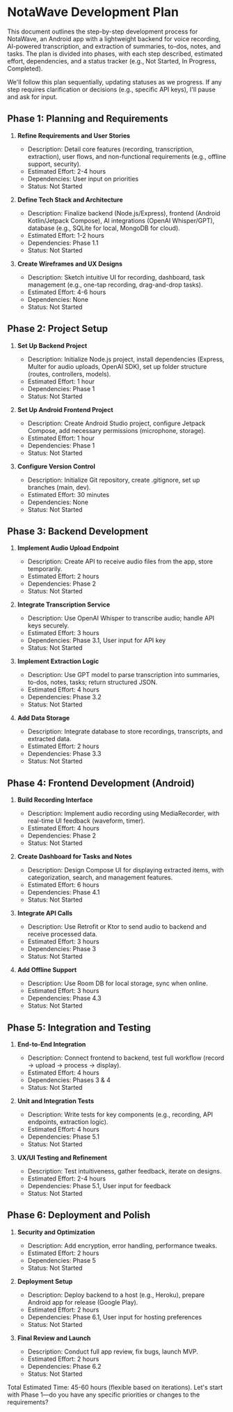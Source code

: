 # NotaWave Development Plan

This document outlines the step-by-step development process for NotaWave, an Android app with a lightweight backend for voice recording, AI-powered transcription, and extraction of summaries, to-dos, notes, and tasks. The plan is divided into phases, with each step described, estimated effort, dependencies, and a status tracker (e.g., Not Started, In Progress, Completed).

We'll follow this plan sequentially, updating statuses as we progress. If any step requires clarification or decisions (e.g., specific API keys), I'll pause and ask for input.

## Phase 1: Planning and Requirements
1. **Refine Requirements and User Stories**
   - Description: Detail core features (recording, transcription, extraction), user flows, and non-functional requirements (e.g., offline support, security).
   - Estimated Effort: 2-4 hours
   - Dependencies: User input on priorities
   - Status: Not Started

2. **Define Tech Stack and Architecture**
   - Description: Finalize backend (Node.js/Express), frontend (Android Kotlin/Jetpack Compose), AI integrations (OpenAI Whisper/GPT), database (e.g., SQLite for local, MongoDB for cloud).
   - Estimated Effort: 1-2 hours
   - Dependencies: Phase 1.1
   - Status: Not Started

3. **Create Wireframes and UX Designs**
   - Description: Sketch intuitive UI for recording, dashboard, task management (e.g., one-tap recording, drag-and-drop tasks).
   - Estimated Effort: 4-6 hours
   - Dependencies: None
   - Status: Not Started

## Phase 2: Project Setup
1. **Set Up Backend Project**
   - Description: Initialize Node.js project, install dependencies (Express, Multer for audio uploads, OpenAI SDK), set up folder structure (routes, controllers, models).
   - Estimated Effort: 1 hour
   - Dependencies: Phase 1
   - Status: Not Started

2. **Set Up Android Frontend Project**
   - Description: Create Android Studio project, configure Jetpack Compose, add necessary permissions (microphone, storage).
   - Estimated Effort: 1 hour
   - Dependencies: Phase 1
   - Status: Not Started

3. **Configure Version Control**
   - Description: Initialize Git repository, create .gitignore, set up branches (main, dev).
   - Estimated Effort: 30 minutes
   - Dependencies: None
   - Status: Not Started

## Phase 3: Backend Development
1. **Implement Audio Upload Endpoint**
   - Description: Create API to receive audio files from the app, store temporarily.
   - Estimated Effort: 2 hours
   - Dependencies: Phase 2
   - Status: Not Started

2. **Integrate Transcription Service**
   - Description: Use OpenAI Whisper to transcribe audio; handle API keys securely.
   - Estimated Effort: 3 hours
   - Dependencies: Phase 3.1, User input for API key
   - Status: Not Started

3. **Implement Extraction Logic**
   - Description: Use GPT model to parse transcription into summaries, to-dos, notes, tasks; return structured JSON.
   - Estimated Effort: 4 hours
   - Dependencies: Phase 3.2
   - Status: Not Started

4. **Add Data Storage**
   - Description: Integrate database to store recordings, transcripts, and extracted data.
   - Estimated Effort: 2 hours
   - Dependencies: Phase 3.3
   - Status: Not Started

## Phase 4: Frontend Development (Android)
1. **Build Recording Interface**
   - Description: Implement audio recording using MediaRecorder, with real-time UI feedback (waveform, timer).
   - Estimated Effort: 4 hours
   - Dependencies: Phase 2
   - Status: Not Started

2. **Create Dashboard for Tasks and Notes**
   - Description: Design Compose UI for displaying extracted items, with categorization, search, and management features.
   - Estimated Effort: 6 hours
   - Dependencies: Phase 4.1
   - Status: Not Started

3. **Integrate API Calls**
   - Description: Use Retrofit or Ktor to send audio to backend and receive processed data.
   - Estimated Effort: 3 hours
   - Dependencies: Phase 3
   - Status: Not Started

4. **Add Offline Support**
   - Description: Use Room DB for local storage, sync when online.
   - Estimated Effort: 3 hours
   - Dependencies: Phase 4.3
   - Status: Not Started

## Phase 5: Integration and Testing
1. **End-to-End Integration**
   - Description: Connect frontend to backend, test full workflow (record → upload → process → display).
   - Estimated Effort: 4 hours
   - Dependencies: Phases 3 & 4
   - Status: Not Started

2. **Unit and Integration Tests**
   - Description: Write tests for key components (e.g., recording, API endpoints, extraction logic).
   - Estimated Effort: 4 hours
   - Dependencies: Phase 5.1
   - Status: Not Started

3. **UX/UI Testing and Refinement**
   - Description: Test intuitiveness, gather feedback, iterate on designs.
   - Estimated Effort: 2-4 hours
   - Dependencies: Phase 5.1, User input for feedback
   - Status: Not Started

## Phase 6: Deployment and Polish
1. **Security and Optimization**
   - Description: Add encryption, error handling, performance tweaks.
   - Estimated Effort: 2 hours
   - Dependencies: Phase 5
   - Status: Not Started

2. **Deployment Setup**
   - Description: Deploy backend to a host (e.g., Heroku), prepare Android app for release (Google Play).
   - Estimated Effort: 2 hours
   - Dependencies: Phase 6.1, User input for hosting preferences
   - Status: Not Started

3. **Final Review and Launch**
   - Description: Conduct full app review, fix bugs, launch MVP.
   - Estimated Effort: 2 hours
   - Dependencies: Phase 6.2
   - Status: Not Started

Total Estimated Time: 45-60 hours (flexible based on iterations). Let's start with Phase 1—do you have any specific priorities or changes to the requirements?